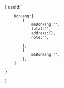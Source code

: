 
[
    useId:{
        
        DonHang:[
            {
                maDonHang:'',
                total:'',
                address:{},
                note:'',
                
            },
            {
                maDonHang:'',
            },
        ]

    }
]
